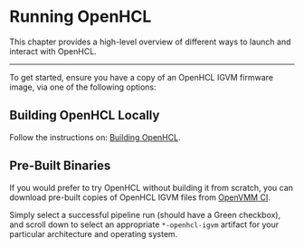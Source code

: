 # Running OpenHCL

This chapter provides a high-level overview of different ways to launch and
interact with OpenHCL.

* * *

To get started, ensure you have a copy of an OpenHCL IGVM firmware image, via
one of the following options:

## Building OpenHCL Locally

Follow the instructions on: [Building OpenHCL](../../dev_guide/getting_started/build_openhcl.md).

## Pre-Built Binaries

If you would prefer to try OpenHCL without building it from scratch, you can
download pre-built copies of OpenHCL IGVM files from
[OpenVMM CI](https://github.com/microsoft/openvmm/actions/workflows/openvmm-ci.yaml).

Simply select a successful pipeline run (should have a Green checkbox), and
scroll down to select an appropriate `*-openhcl-igvm` artifact for your
particular architecture and operating system.
